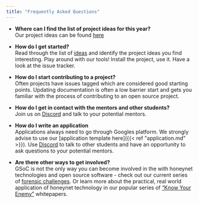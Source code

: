 ```yaml
---
title: "Frequently Asked Questions"
---
```


- **Where can I find the list of project ideas for this year?**  
Our project ideas can be found [here](https://www.honeynet.org/gsoc/gsoc-2025/google-summer-of-code-2025-project-ideas/)

- **How do I get started?**  
Read through the list of [ideas](https://www.honeynet.org/gsoc/gsoc-2025/google-summer-of-code-2025-project-ideas/) and identify the project ideas you find interesting. Play around with our tools! Install the project, use it. Have a look at the issue tracker.

- **How do I start contributing to a project?**  
Often projects have issues tagged which are considered good starting points. Updating documentation is often a low barrier start and gets you familiar with the process of contributing to an open source project.

- **How do I get in contact with the mentors and other students?**  
Join us on [Discord](https://discord.gg/68B8Ru5fSU) and talk to your potential mentors.

- **How do I write an application**  
Applications always need to go through Googles platform. We strongly advise to use our [application template here]({{< ref "application.md" >}}). Use [Discord](https://discord.gg/68B8Ru5fSU) to talk to other students and have an opportunity to ask questions to your potential mentors.

- **Are there other ways to get involved?**  
GSoC is not the only way you can become involved in the with honeynet technologies and open source software - check out our current series of [forensic challenges](https://www.honeynet.org/challenges/). Or learn more about the practical, real world application of honeynet technology in our popular series of [“Know Your Enemy”](https://www.honeynet.org/papers/) whitepapers.